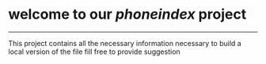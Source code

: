# welcome to our **_phoneindex_** project
---

This project contains all the necessary information necessary to build a local version of the file fill free to provide suggestion

